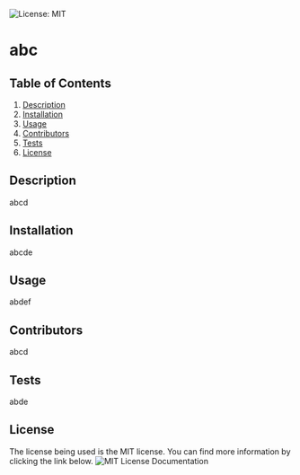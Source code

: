 
  ![License: MIT](https://img.shields.io/badge/License-MIT-yellow.svg)

  # abc

  ## Table of Contents
  1. [Description](#description)
  2. [Installation](#installation)
  3. [Usage](#usage)
  4. [Contributors](#contributors)
  5. [Tests](#tests)
  6. [License](#license) 
  ## Description <a name="description"></a>
  abcd

  ## Installation <a name="installation"></a>
  abcde

  ## Usage <a name="usage"></a>
  abdef

  ## Contributors <a name="contributors"></a>
  abcd

  ## Tests <a name="tests"></a> 
  abde

  ## License <a name="license"></a>
  The license being used is the MIT license. You can find more information by clicking the link below.
  ![MIT License Documentation](https://en.wikipedia.org/wiki/MIT_License)
